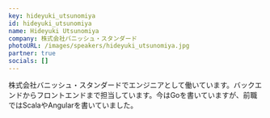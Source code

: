 ```yaml
---
key: hideyuki_utsunomiya
id: hideyuki_utsunomiya
name: Hideyuki Utsunomiya
company: 株式会社バニッシュ・スタンダード
photoURL: /images/speakers/hideyuki_utsunomiya.jpg
partner: true
socials: []
---
```

株式会社バニッシュ・スタンダードでエンジニアとして働いています。バックエンドからフロントエンドまで担当しています。今はGoを書いていますが、前職ではScalaやAngularを書いていました。